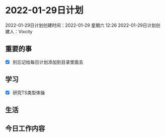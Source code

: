 # 2022-01-29日计划

2022-01-29日计划创建时间：2022-01-29 星期六  12:26
2022-01-29日计划创建人：Vixcity

## 重要的事
- [x] 别忘记给每日计划添加到目录里面去

## 学习
- [x] 研究TS类型体操

## 生活

## 今日工作内容

